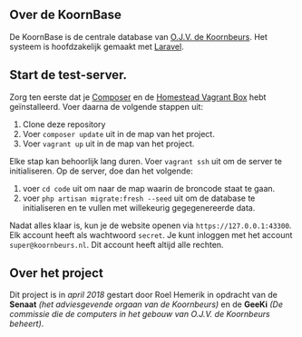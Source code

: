 ## Over de KoornBase

De KoornBase is de centrale database van [O.J.V. de Koornbeurs](http://www.koornbeurs.nl/). Het systeem is hoofdzakelijk gemaakt met [Laravel](https://laravel.com/).


## Start de test-server.

Zorg ten eerste dat je [Composer](https://getcomposer.org) en de [Homestead Vagrant Box](https://laravel.com/docs/5.6/homestead#installation-and-setup) hebt geïnstalleerd. Voer daarna de volgende stappen uit:

1. Clone deze repository
2. Voer `composer update` uit in de map van het project.
3. Voer `vagrant up` uit in de map van het project.

Elke stap kan behoorlijk lang duren. Voer `vagrant ssh` uit om de server te initialiseren. Op de server, doe dan het volgende:

1. voer `cd code` uit om naar de map waarin de broncode staat te gaan.
2. voer `php artisan migrate:fresh --seed` uit om de database te initialiseren en te vullen met willekeurig gegegenereerde data.

Nadat alles klaar is, kun je de website openen via `https://127.0.0.1:43300`. Elk account heeft als wachtwoord `secret`. Je kunt inloggen met het account `super@koornbeurs.nl`. Dit account heeft altijd alle rechten.

## Over het project

Dit project is in *april 2018* gestart door Roel Hemerik in opdracht van de **Senaat** *(het adviesgevende orgaan van de Koornbeurs)* en de **GeeKi** *(De commissie die de computers in het gebouw van O.J.V. de Koornbeurs beheert)*.